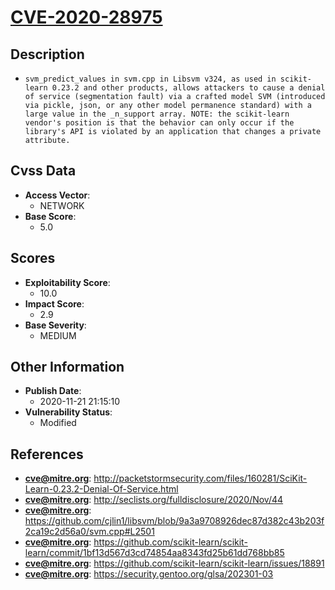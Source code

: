 
# [CVE-2020-28975](http://packetstormsecurity.com/files/160281/SciKit-Learn-0.23.2-Denial-Of-Service.html)

## Description

- `svm_predict_values in svm.cpp in Libsvm v324, as used in scikit-learn 0.23.2 and other products, allows attackers to cause a denial of service (segmentation fault) via a crafted model SVM (introduced via pickle, json, or any other model permanence standard) with a large value in the _n_support array. NOTE: the scikit-learn vendor's position is that the behavior can only occur if the library's API is violated by an application that changes a private attribute.`

## Cvss Data

- **Access Vector**:
  - NETWORK
- **Base Score**:
  - 5.0

## Scores

- **Exploitability Score**:
  - 10.0
- **Impact Score**:
  - 2.9
- **Base Severity**:
  - MEDIUM

## Other Information

- **Publish Date**:
  - 2020-11-21 21:15:10
- **Vulnerability Status**:
  - Modified

## References

- **cve@mitre.org**: http://packetstormsecurity.com/files/160281/SciKit-Learn-0.23.2-Denial-Of-Service.html
- **cve@mitre.org**: http://seclists.org/fulldisclosure/2020/Nov/44
- **cve@mitre.org**: https://github.com/cjlin1/libsvm/blob/9a3a9708926dec87d382c43b203f2ca19c2d56a0/svm.cpp#L2501
- **cve@mitre.org**: https://github.com/scikit-learn/scikit-learn/commit/1bf13d567d3cd74854aa8343fd25b61dd768bb85
- **cve@mitre.org**: https://github.com/scikit-learn/scikit-learn/issues/18891
- **cve@mitre.org**: https://security.gentoo.org/glsa/202301-03
